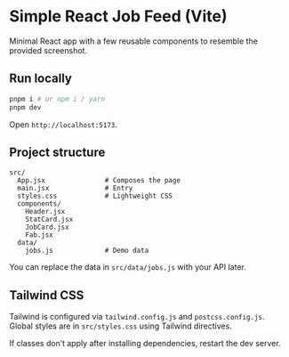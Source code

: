 # Simple React Job Feed (Vite)

Minimal React app with a few reusable components to resemble the provided screenshot.

## Run locally

```bash
pnpm i # or npm i / yarn
pnpm dev
```

Open `http://localhost:5173`.

## Project structure

```
src/
  App.jsx               # Composes the page
  main.jsx              # Entry
  styles.css            # Lightweight CSS
  components/
    Header.jsx
    StatCard.jsx
    JobCard.jsx
    Fab.jsx
  data/
    jobs.js             # Demo data
```

You can replace the data in `src/data/jobs.js` with your API later.

## Tailwind CSS

Tailwind is configured via `tailwind.config.js` and `postcss.config.js`. Global styles are in `src/styles.css` using Tailwind directives.

If classes don’t apply after installing dependencies, restart the dev server.
